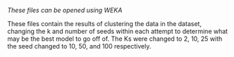*These files can be opened using WEKA*

These files contain the results of clustering the data in the dataset, changing the k and number of seeds within each attempt to determine what may be the best model to go off of.  The Ks were changed to 2, 10, 25 with the seed changed to 10, 50, and 100 respectively.  
